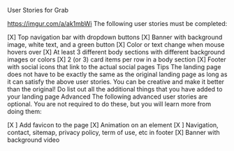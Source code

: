User Stories for Grab 

https://imgur.com/a/ak1mbWi
The following user stories must be completed:

[X] Top navigation bar with dropdown buttons
[X] Banner with background image, white text, and a green button
[X] Color or text change when mouse hovers over
[X] At least 3 different body sections with different background images or colors
[X] 2 (or 3) card items per row in a body section
[X] Footer with social icons that link to the actual social pages
Tips
The landing page does not have to be exactly the same as the original landing page as long as it can satisfy the above user stories. You can be creative and make it better than the original!
Do list out all the additional things that you have added to your landing page
Advanced
The following advanced user stories are optional. You are not required to do these, but you will learn more from doing them:

[X ] Add favicon to the page
[X] Animation on an element
[X ] Navigation, contact, sitemap, privacy policy, term of use, etc in footer
[X] Banner with background video
